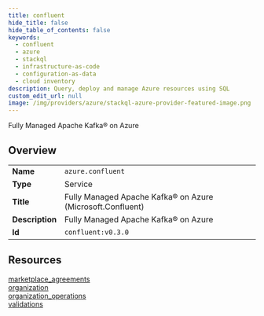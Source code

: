 ```yaml
---
title: confluent
hide_title: false
hide_table_of_contents: false
keywords:
  - confluent
  - azure
  - stackql
  - infrastructure-as-code
  - configuration-as-data
  - cloud inventory
description: Query, deploy and manage Azure resources using SQL
custom_edit_url: null
image: /img/providers/azure/stackql-azure-provider-featured-image.png
---
```

Fully Managed Apache Kafka® on Azure  
    

## Overview
<table><tbody>
<tr><td><b>Name</b></td><td><code>azure.confluent</code></td></tr>
<tr><td><b>Type</b></td><td>Service</td></tr>
<tr><td><b>Title</b></td><td>Fully Managed Apache Kafka® on Azure (Microsoft.Confluent)</td></tr>
<tr><td><b>Description</b></td><td>Fully Managed Apache Kafka® on Azure</td></tr>
<tr><td><b>Id</b></td><td><code>confluent:v0.3.0</code></td></tr>
</tbody></table>

## Resources
<div class="row">
<div class="providerDocColumn">
<a href="/providers/azure/confluent/marketplace_agreements/">marketplace_agreements</a><br />
<a href="/providers/azure/confluent/organization/">organization</a><br />
</div>
<div class="providerDocColumn">
<a href="/providers/azure/confluent/organization_operations/">organization_operations</a><br />
<a href="/providers/azure/confluent/validations/">validations</a><br />
</div>
</div>
